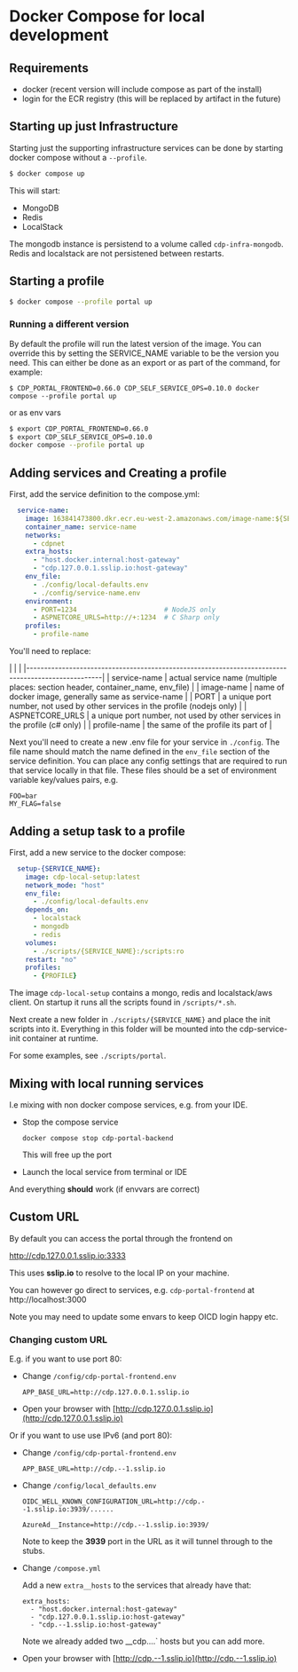 # Docker Compose for local development

## Requirements

 - docker (recent version will include compose as part of the install)
 - login for the ECR registry (this will be replaced by artifact in the future)


## Starting up just Infrastructure
Starting just the supporting infrastructure services can be done by starting docker compose without a `--profile`.

```sh
$ docker compose up
```

This will start:
 - MongoDB
 - Redis
 - LocalStack

The mongodb instance is persistend to a volume called `cdp-infra-mongodb`. Redis and localstack are not persistened between restarts.

## Starting a profile

```sh
$ docker compose --profile portal up
```

### Running a different version
By default the profile will run the latest version of the image.
You can override this by setting the SERVICE_NAME variable to be the version you need.
This can either be done as an export or as part of the command, for example:
```
$ CDP_PORTAL_FRONTEND=0.66.0 CDP_SELF_SERVICE_OPS=0.10.0 docker compose --profile portal up
```

or as env vars
```sh
$ export CDP_PORTAL_FRONTEND=0.66.0
$ export CDP_SELF_SERVICE_OPS=0.10.0
docker compose --profile portal up
```


## Adding services and Creating a profile

First, add the service definition to the compose.yml:

```yaml
  service-name:
    image: 163841473800.dkr.ecr.eu-west-2.amazonaws.com/image-name:${SERVICE_NAME:-latest}
    container_name: service-name
    networks:
      - cdpnet
    extra_hosts:
      - "host.docker.internal:host-gateway"
      - "cdp.127.0.0.1.sslip.io:host-gateway"
    env_file:
      - ./config/local-defaults.env
      - ./config/service-name.env
    environment:
      - PORT=1234                      # NodeJS only
      - ASPNETCORE_URLS=http://+:1234  # C Sharp only
    profiles:
      - profile-name
```

You'll need to replace:

|                 |                                                                                 |
|---------------------------------------------------------------------------------------------------|
| service-name    | actual service name (multiple places: section header, container_name, env_file) |
| image-name      | name of docker image, generally same as service-name                            |
| PORT            | a unique port number, not used by other services in the profile (nodejs only)   |
| ASPNETCORE_URLS | a unique port number, not used by other services in the profile (c# only)       |
| profile-name    | the same of the profile its part of                                             |


Next you'll need to create a new .env file for your service in `./config`. The file name should match the name defined in the `env_file` section of the service definition.
You can place any config settings that are required to run that service locally in that file.
These files should be a set of environment variable key/values pairs, e.g.

```
FOO=bar
MY_FLAG=false
```

## Adding a setup task to a profile

First, add a new service to the docker compose:

```yaml
  setup-{SERVICE_NAME}:
    image: cdp-local-setup:latest
    network_mode: "host"
    env_file:
      - ./config/local-defaults.env
    depends_on:
      - localstack
      - mongodb
      - redis
    volumes:
      - ./scripts/{SERVICE_NAME}:/scripts:ro
    restart: "no"
    profiles:
      - {PROFILE}
```

The image `cdp-local-setup` contains a mongo, redis and localstack/aws client. On startup it runs all the scripts found in `/scripts/*.sh`.

Next create a new folder in `./scripts/{SERVICE_NAME}` and place the init scripts into it. Everything in this folder will be mounted into the cdp-service-init container at runtime.

For some examples, see `./scripts/portal`.

## Mixing with local running services

I.e mixing with non docker compose services, e.g. from your IDE.

* Stop the compose service

  `docker compose stop cdp-portal-backend`

  This will free up the port

* Launch the local service from terminal or IDE

And everything __should__ work (if envvars are correct)

## Custom URL

By default you can access the portal through the frontend on

   http://cdp.127.0.0.1.sslip.io:3333

This uses __sslip.io__ to resolve to the local IP on your machine.

You can however go direct to services, e.g. `cdp-portal-frontend` at http://localhost:3000

Note you may need to update some envars to keep OICD login happy etc.

### Changing custom URL

E.g. if you want to use port 80:

* Change `/config/cdp-portal-frontend.env`

   ```
   APP_BASE_URL=http://cdp.127.0.0.1.sslip.io
   ```

* Open your browser with [http://cdp.127.0.0.1.sslip.io](http://cdp.127.0.0.1.sslip.io)

Or if you want to use use IPv6 (and port 80):

* Change `/config/cdp-portal-frontend.env`

   ```
   APP_BASE_URL=http://cdp.--1.sslip.io
   ```

* Change `/config/local_defaults.env`

   ```
   OIDC_WELL_KNOWN_CONFIGURATION_URL=http://cdp.--1.sslip.io:3939/......

   AzureAd__Instance=http://cdp.--1.sslip.io:3939/
   ```

   Note to keep the __3939__ port in the URL as it will tunnel through to the stubs.

* Change `/compose.yml`

    Add a new `extra__hosts` to the services that already have that:

    ```
    extra_hosts:
      - "host.docker.internal:host-gateway"
      - "cdp.127.0.0.1.sslip.io:host-gateway"
      - "cdp.--1.sslip.io:host-gateway"
    ```

    Note we already added two __cdp....` hosts but you can add more.



* Open your browser with [http://cdp.--1.sslip.io](http://cdp.--1.sslip.io)
